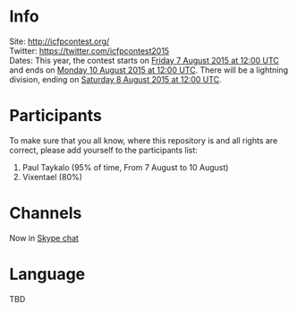 # Info  
Site: http://icfpcontest.org/  
Twitter: https://twitter.com/icfpcontest2015    
Dates: This year, the contest starts on [Friday 7 August 2015 at 12:00 UTC](http://www.timeanddate.com/countdown/generic?p0=1440&iso=20150807T12&msg=ICFP%20Programming%20Contest%202015) and ends on [Monday 10 August 2015 at 12:00 UTC](http://www.timeanddate.com/countdown/generic?p0=1440&iso=20150810T12&msg=ICFP%20Programming%20Contest%202015). There will be a lightning division, ending on [Saturday 8 August 2015 at 12:00 UTC](http://www.timeanddate.com/countdown/generic?p0=1440&iso=20150808T12&msg=ICFP%20Programming%20Contest%202015).

# Participants  
To make sure that you all know, where this repository is and all rights are correct, please add yourself to the participants list:  

1. Paul Taykalo  (95% of time, From 7 August to 10 August)
2. Vixentael (80%)

# Channels    
Now in [Skype chat](skype:?chat&blob=qqIo9yVSdTI-ybN2qQM0mCCxDlt1WymCt_X7-H5Ty_gQ3UdPo-jn1aogtPUkviXSVxzMpe935cKETxWrPg)

# Language  
TBD
